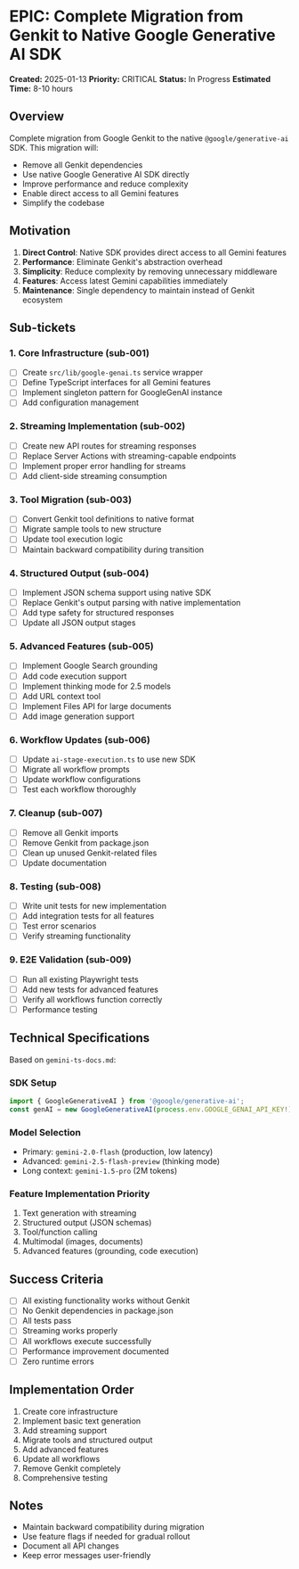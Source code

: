 # EPIC: Complete Migration from Genkit to Native Google Generative AI SDK

**Created:** 2025-01-13
**Priority:** CRITICAL
**Status:** In Progress
**Estimated Time:** 8-10 hours

## Overview

Complete migration from Google Genkit to the native `@google/generative-ai` SDK. This migration will:
- Remove all Genkit dependencies
- Use native Google Generative AI SDK directly
- Improve performance and reduce complexity
- Enable direct access to all Gemini features
- Simplify the codebase

## Motivation

1. **Direct Control**: Native SDK provides direct access to all Gemini features
2. **Performance**: Eliminate Genkit's abstraction overhead
3. **Simplicity**: Reduce complexity by removing unnecessary middleware
4. **Features**: Access latest Gemini capabilities immediately
5. **Maintenance**: Single dependency to maintain instead of Genkit ecosystem

## Sub-tickets

### 1. Core Infrastructure (sub-001)
- [ ] Create `src/lib/google-genai.ts` service wrapper
- [ ] Define TypeScript interfaces for all Gemini features
- [ ] Implement singleton pattern for GoogleGenAI instance
- [ ] Add configuration management

### 2. Streaming Implementation (sub-002)
- [ ] Create new API routes for streaming responses
- [ ] Replace Server Actions with streaming-capable endpoints
- [ ] Implement proper error handling for streams
- [ ] Add client-side streaming consumption

### 3. Tool Migration (sub-003)
- [ ] Convert Genkit tool definitions to native format
- [ ] Migrate sample tools to new structure
- [ ] Update tool execution logic
- [ ] Maintain backward compatibility during transition

### 4. Structured Output (sub-004)
- [ ] Implement JSON schema support using native SDK
- [ ] Replace Genkit's output parsing with native implementation
- [ ] Add type safety for structured responses
- [ ] Update all JSON output stages

### 5. Advanced Features (sub-005)
- [ ] Implement Google Search grounding
- [ ] Add code execution support
- [ ] Implement thinking mode for 2.5 models
- [ ] Add URL context tool
- [ ] Implement Files API for large documents
- [ ] Add image generation support

### 6. Workflow Updates (sub-006)
- [ ] Update `ai-stage-execution.ts` to use new SDK
- [ ] Migrate all workflow prompts
- [ ] Update workflow configurations
- [ ] Test each workflow thoroughly

### 7. Cleanup (sub-007)
- [ ] Remove all Genkit imports
- [ ] Remove Genkit from package.json
- [ ] Clean up unused Genkit-related files
- [ ] Update documentation

### 8. Testing (sub-008)
- [ ] Write unit tests for new implementation
- [ ] Add integration tests for all features
- [ ] Test error scenarios
- [ ] Verify streaming functionality

### 9. E2E Validation (sub-009)
- [ ] Run all existing Playwright tests
- [ ] Add new tests for advanced features
- [ ] Verify all workflows function correctly
- [ ] Performance testing

## Technical Specifications

Based on `gemini-ts-docs.md`:

### SDK Setup
```typescript
import { GoogleGenerativeAI } from '@google/generative-ai';
const genAI = new GoogleGenerativeAI(process.env.GOOGLE_GENAI_API_KEY!);
```

### Model Selection
- Primary: `gemini-2.0-flash` (production, low latency)
- Advanced: `gemini-2.5-flash-preview` (thinking mode)
- Long context: `gemini-1.5-pro` (2M tokens)

### Feature Implementation Priority
1. Text generation with streaming
2. Structured output (JSON schemas)
3. Tool/function calling
4. Multimodal (images, documents)
5. Advanced features (grounding, code execution)

## Success Criteria

- [ ] All existing functionality works without Genkit
- [ ] No Genkit dependencies in package.json
- [ ] All tests pass
- [ ] Streaming works properly
- [ ] All workflows execute successfully
- [ ] Performance improvement documented
- [ ] Zero runtime errors

## Implementation Order

1. Create core infrastructure
2. Implement basic text generation
3. Add streaming support
4. Migrate tools and structured output
5. Add advanced features
6. Update all workflows
7. Remove Genkit completely
8. Comprehensive testing

## Notes

- Maintain backward compatibility during migration
- Use feature flags if needed for gradual rollout
- Document all API changes
- Keep error messages user-friendly